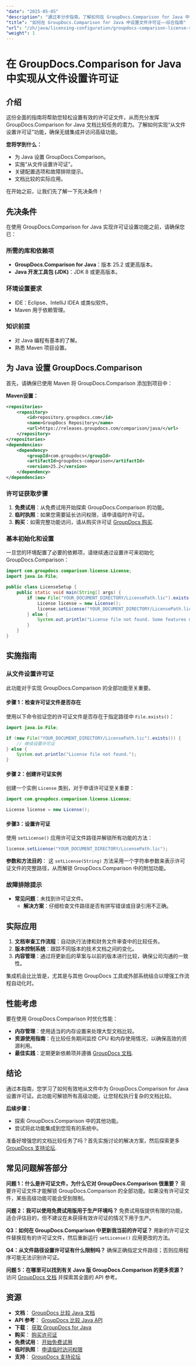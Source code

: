 ```yaml
---
"date": "2025-05-05"
"description": "通过本分步指南，了解如何在 GroupDocs.Comparison for Java 中设置许可证文件。解锁所有功能，高效地增强文档比较任务。"
"title": "如何在 GroupDocs.Comparison for Java 中设置文件许可证——综合指南"
"url": "/zh/java/licensing-configuration/groupdocs-comparison-license-setup-java/"
"weight": 1
---
```


# 在 GroupDocs.Comparison for Java 中实现从文件设置许可证

## 介绍

这份全面的指南将帮助您轻松设置有效的许可证文件，从而充分发挥 GroupDocs.Comparison for Java 文档比较任务的潜力。了解如何实现“从文件设置许可证”功能，确保无缝集成并访问高级功能。

**您将学到什么：**
- 为 Java 设置 GroupDocs.Comparison。
- 实施“从文件设置许可证”。 
- 关键配置选项和故障排除提示。
- 文档比较的实际应用。

在开始之前，让我们先了解一下先决条件！

## 先决条件

在使用 GroupDocs.Comparison for Java 实现许可证设置功能之前，请确保您已：

### 所需的库和依赖项
- **GroupDocs.Comparison for Java**：版本 25.2 或更高版本。
- **Java 开发工具包 (JDK)**：JDK 8 或更高版本。

### 环境设置要求
- IDE：Eclipse、IntelliJ IDEA 或类似软件。
- Maven 用于依赖管理。

### 知识前提
- 对 Java 编程有基本的了解。
- 熟悉 Maven 项目设置。

## 为 Java 设置 GroupDocs.Comparison

首先，请确保已使用 Maven 将 GroupDocs.Comparison 添加到项目中：

**Maven设置：**

```xml
<repositories>
    <repository>
        <id>repository.groupdocs.com</id>
        <name>GroupDocs Repository</name>
        <url>https://releases.groupdocs.com/comparison/java/</url>
    </repository>
</repositories>
<dependencies>
    <dependency>
        <groupId>com.groupdocs</groupId>
        <artifactId>groupdocs-comparison</artifactId>
        <version>25.2</version>
    </dependency>
</dependencies>
```

### 许可证获取步骤

1. **免费试用**：从免费试用开始探索 GroupDocs.Comparison 的功能。
2. **临时执照**：如果您需要延长访问权限，请申请临时许可证。
3. **购买**：如需完整功能访问，请从购买许可证 [GroupDocs 购买](https://purchase。groupdocs.com/buy).

### 基本初始化和设置

一旦您的环境配置了必要的依赖项，请继续通过设置许可来初始化 GroupDocs.Comparison：

```java
import com.groupdocs.comparison.license.License;
import java.io.File;

public class LicenseSetup {
    public static void main(String[] args) {
        if (new File("YOUR_DOCUMENT_DIRECTORY/LicensePath.lic").exists()) {
            License license = new License();
            license.setLicense("YOUR_DOCUMENT_DIRECTORY/LicensePath.lic");
        } else {
            System.out.println("License file not found. Some features may be limited.");
        }
    }
}
```

## 实施指南

### 从文件设置许可证

此功能对于实现 GroupDocs.Comparison 的全部功能至关重要。

#### 步骤 1：检查许可证文件是否存在
使用以下命令验证您的许可证文件是否存在于指定路径中 `File.exists()`：

```java
import java.io.File;

if (new File("YOUR_DOCUMENT_DIRECTORY/LicensePath.lic").exists()) {
    // 继续设置许可证
} else {
    System.out.println("License file not found.");
}
```

#### 步骤 2：创建许可证实例
创建一个实例 `License` 类别，对于申请许可证至关重要：

```java
import com.groupdocs.comparison.license.License;

License license = new License();
```

#### 步骤3：设置许可证
使用 `setLicense()` 应用许可证文件路径并解锁所有功能的方法：

```java
license.setLicense("YOUR_DOCUMENT_DIRECTORY/LicensePath.lic");
```
**参数和方法目的**： 这 `setLicense(String)` 方法采用一个字符串参数来表示许可证文件的完整路径，从而解锁 GroupDocs.Comparison 中的附加功能。

### 故障排除提示
- **常见问题**：未找到许可证文件。
  - **解决方案**：仔细检查文件路径是否有拼写错误或目录引用不正确。

## 实际应用

1. **文档审查工作流程**：自动执行法律和财务文件审查中的比较任务。
2. **版本控制系统**：跟踪不同版本的技术文档之间的变化。
3. **内容管理**：通过将更新后的草案与以前的版本进行比较，确保公司沟通的一致性。

集成机会比比皆是，尤其是与其他 GroupDocs 工具或外部系统结合以增强工作流程自动化时。

## 性能考虑

要在使用 GroupDocs.Comparison 时优化性能：
- **内存管理**：使用适当的内存设置来处理大型文档比较。
- **资源使用指南**：在比较任务期间监控 CPU 和内存使用情况，以确保高效的资源利用。
- **最佳实践**：定期更新依赖项并遵循 [GroupDocs 文档](https://docs。groupdocs.com/comparison/java/).

## 结论

通过本指南，您学习了如何有效地从文件中为 GroupDocs.Comparison for Java 设置许可证。此功能可解锁所有高级功能，让您轻松执行复杂的文档比较。

**后续步骤：**
- 探索 GroupDocs.Comparison 中的其他功能。
- 尝试将此功能集成到您现有的系统中。

准备好增强您的文档比较任务了吗？首先实施讨论的解决方案，然后探索更多 [GroupDocs 支持论坛](https://forum。groupdocs.com/c/comparison).

## 常见问题解答部分

**问题 1：什么是许可证文件，为什么它对 GroupDocs.Comparison 很重要？**
需要许可证文件才能解锁 GroupDocs.Comparison 的全部功能。如果没有许可证文件，某些高级功能可能会受到限制。

**问题 2：我可以使用免费试用版用于生产环境吗？**
免费试用版提供有限的功能，适合评估目的，但不建议在未获得有效许可证的情况下用于生产。

**Q3：如何在 GroupDocs.Comparison 中更新我当前的许可证？**
用新的许可证文件替换现有的许可证文件，然后重新运行 `setLicense()` 应用更改的方法。

**Q4：从文件路径设置许可证有什么限制吗？**
确保正确指定文件路径；否则应用程序可能无法识别许可证。

**问题 5：在哪里可以找到有关 Java 版 GroupDocs.Comparison 的更多资源？**
访问 [GroupDocs 文档](https://docs.groupdocs.com/comparison/java/) 并探索其全面的 API 参考。

## 资源
- **文档**： [GroupDocs 比较 Java 文档](https://docs.groupdocs.com/comparison/java/)
- **API 参考**： [GroupDocs 比较 Java API](https://reference.groupdocs.com/comparison/java/)
- **下载**： [获取 GroupDocs for Java](https://releases.groupdocs.com/comparison/java/)
- **购买**： [购买许可证](https://purchase.groupdocs.com/buy)
- **免费试用**： [开始免费试用](https://releases.groupdocs.com/comparison/java/)
- **临时执照**： [申请临时访问权限](https://purchase.groupdocs.com/temporary-license/)
- **支持**： [GroupDocs 支持论坛](https://forum.groupdocs.com/c/comparison)